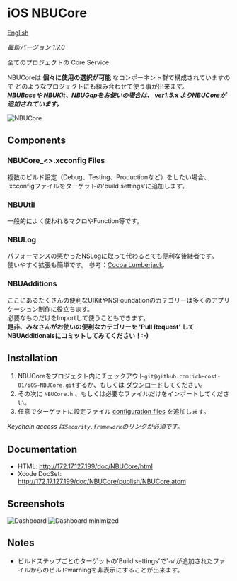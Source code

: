iOS NBUCore
===========  
[English](https://github.com/icb-cost-01/iOS-NBUCore/blob/master/README.md)

_最新バージョン 1.7.0_

全てのプロジェクトの Core Service  

NBUCoreは **個々に使用の選択が可能** なコンポーネント群で構成されていますので
どのようなプロジェクトにも組み合わせて使う事が出来ます。  
__*[NBUBase](https://github.com/icb-cost-01/iOS-NBUBase)や
[NBUKit](https://github.com/icb-cost-01/iOS-NBUKit)、[NBUGap](https://github.com/icb-cost-01/iOS-NBUGap)をお使いの場合は、
ver1.5.x よりNBUCoreが追加されています。*__

![NBUCore](https://github.com/icb-cost-01/iOS-NBUCore/wiki/images/NBUCore.png)

Components
----------

### NBUCore_<>.xcconfig Files

複数のビルド設定（Debug、Testing、Productionなど）をしたい場合、  
.xcconfigファイルをターゲットの'build settings'に追加します。

### NBUUtil

一般的によく使われるマクロやFunction等です。

### NBULog

パフォーマンスの悪かったNSLogに取って代わるとても便利な後継者です。  
使いやすく拡張も簡単です。 参考：[Cocoa Lumberjack](https://github.com/robbiehanson/CocoaLumberjack).

### NBUAdditions

ここにあるたくさんの便利なUIKitやNSFoundationのカテゴリーは多くのアプリケーション制作に役立ちます。  
必要なものだけをImportして使うこともできます。  
**是非、みなさんがお使いの便利なカテゴリーを 'Pull Request' してNBUAdditionalsにコミットしてみてください！:-)**

Installation
------------

1. NBUCoreをプロジェクト内にチェックアウト`git@github.com:icb-cost-01/iOS-NBUCore.git`するか、もしくは [ダウンロード](https://github.com/icb-cost-01/iOS-NBUCore/tags)してください。  
2. その次に `NBUCore.h` 、もしくは必要なファイルだけをインポートしてください。  
3. 任意でターゲットに設定ファイル [configuration files](#nbucore_xcconfig-files) を追加します。  
 
_Keychain access は`Security.framework`のリンクが必須です。_
 
Documentation
-------------
 
* HTML: http://172.17.127.199/doc/NBUCore/html
* Xcode DocSet: http://172.17.127.199/doc/NBUCore/publish/NBUCore.atom
 
Screenshots
-----------
 
![Dashboard](https://github.com/icb-cost-01/iOS-NBUCore/wiki/images/Dashboard.png "On-device log console")
![Dashboard minimized](https://github.com/icb-cost-01/iOS-NBUCore/wiki/images/Dashboard_minimized.png "Minimized log console")


Notes
-----
 
* ビルドステップごとのターゲットの'Build settings'で’<code>-w</code>’が追加されたファイルからのビルドwarningを非表示にすることが出来ます。 


